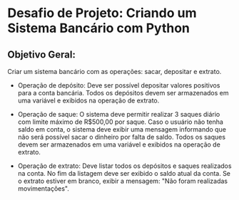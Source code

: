 # Desafio de Projeto: Criando um Sistema Bancário com Python

## Objetivo Geral:
Criar um sistema bancário com as operações: sacar, depositar e extrato.

* Operação de depósito: Deve ser possível depositar valores positivos para a conta bancária. Todos os depósitos devem ser armazenados em uma variável e exibidos na operação de extrato.

* Operação de saque: O sistema deve permitir realizar 3 saques diário com limite máximo de R$500,00 por saque. Caso o usuário não tenha saldo em conta, o sistema deve exibir uma mensagem informando que não será possível sacar o dinheiro por falta de saldo. Todos os saques devem ser armazenados em uma variável e exibidos na operação de extrato. 

* Operação de extrato: Deve listar todos os depósitos e saques realizados na conta. No fim da listagem deve ser exibido o saldo atual da conta. Se o extrato estiver em branco, exibir a mensagem: "Não foram realizadas movimentações".
